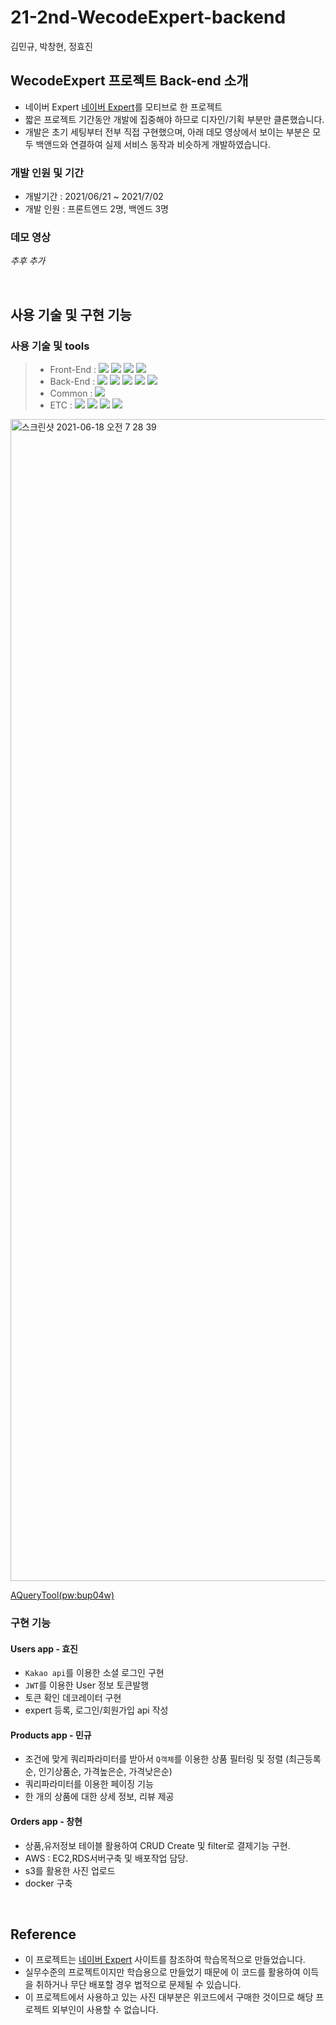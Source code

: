 # 21-2nd-WecodeExpert-backend
김민규, 박창현, 정효진

## WecodeExpert 프로젝트 Back-end 소개

- 네이버 Expert [네이버 Expert](https://m.expert.naver.com/)를 모티브로 한 프로젝트 
- 짧은 프로젝트 기간동안 개발에 집중해야 하므로 디자인/기획 부분만 클론했습니다.
- 개발은 초기 세팅부터 전부 직접 구현했으며, 아래 데모 영상에서 보이는 부분은 모두 백앤드와 연결하여 실제 서비스 동작과 비슷하게 개발하였습니다.

### 개발 인원 및 기간

- 개발기간 : 2021/06/21 ~ 2021/7/02
- 개발 인원 : 프론트엔드 2명, 백엔드 3명


### 데모 영상

*추후 추가*

<br>

## 사용 기술 및 구현 기능


### 사용 기술 및 tools
> - Front-End : <img src="https://img.shields.io/badge/ES6+-F7DF1E?style=for-the-badge&logo=javascript&logoColor=white"/>&nbsp;<img src="https://img.shields.io/badge/React.js-61DAFB?style=for-the-badge&logo=React&logoColor=white"/>&nbsp;<img src="https://img.shields.io/badge/React%20Router-CA4245?style=for-the-badge&logo=React-router&logoColor=white"/>&nbsp;<img src="https://img.shields.io/badge/styled-component-CC6699?style=for-the-badge&logo=sass&logoColor=white"/>
> - Back-End : <img src="https://img.shields.io/badge/Python 3.8-3776AB?style=for-the-badge&logo=Python&logoColor=white"/>&nbsp;<img src="https://img.shields.io/badge/Django 3.2.4-092E20?style=for-the-badge&logo=Django&logoColor=white"/>&nbsp;<img src="https://img.shields.io/badge/Mysql 8.0-4479A1?style=for-the-badge&logo=Mysql&logoColor=white"/>&nbsp;<img src="https://img.shields.io/badge/PyJWT 2.1-000000?style=for-the-badge&logo=JsonWebTokens&logoColor=white"/>&nbsp;<img src="https://img.shields.io/badge/Bcrypt 3.2-338000?style=for-the-badge&logo=PyJWT&logoColor=white"/>
> - Common : <img src="https://img.shields.io/badge/AWS RDS/EC2-232F3E?style=for-the-badge&logo=Amazon&logoColor=white"/>&nbsp;
> - ETC : <img src="https://img.shields.io/badge/Git-F05032?style=for-the-badge&logo=Git&logoColor=white"/>&nbsp;<img src="https://img.shields.io/badge/Github-181717?style=for-the-badge&logo=Github&logoColor=white"/>&nbsp;<img src="https://img.shields.io/badge/Postman-FF6C37?style=for-the-badge&logo=Postman&logoColor=white"/>&nbsp;<img src="https://img.shields.io/badge/Trello-0052CC?style=for-the-badge&logo=Trello&logoColor=white"/>

<img width="1859" alt="스크린샷 2021-06-18 오전 7 28 39" src="">

[AQueryTool(pw:bup04w)]()

### 구현 기능

#### Users app - 효진
- `Kakao api`를 이용한 소셜 로그인 구현 
- `JWT`를 이용한 User 정보 토큰발행
-  토큰 확인 데코레이터 구현
-  expert 등록, 로그인/회원가입 api 작성

#### Products app - 민규
- 조건에 맞게 쿼리파라미터를 받아서 `Q객체`를 이용한 상품 필터링 및 정렬 (최근등록순, 인기상품순, 가격높은순, 가격낮은순)
- 쿼리파라미터를 이용한 페이징 기능
- 한 개의 상품에 대한 상세 정보, 리뷰 제공

#### Orders app - 창현
- 상품,유저정보 테이블 활용하여 CRUD Create 및 filter로 결제기능 구현.
- AWS : EC2,RDS서버구축 및 배포작업 담당.
- s3를 활용한 사진 업로드
- docker 구축
 
<br>

## Reference

- 이 프로젝트는 [네이버 Expert](https://m.expert.naver.com/) 사이트를 참조하여 학습목적으로 만들었습니다.
- 실무수준의 프로젝트이지만 학습용으로 만들었기 때문에 이 코드를 활용하여 이득을 취하거나 무단 배포할 경우 법적으로 문제될 수 있습니다.
- 이 프로젝트에서 사용하고 있는 사진 대부분은 위코드에서 구매한 것이므로 해당 프로젝트 외부인이 사용할 수 없습니다.
